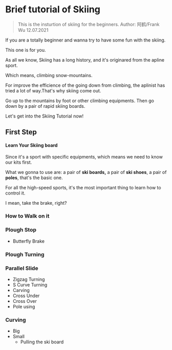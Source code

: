# Brief tutorial of Skiing
> This is the insturtion of skiing for the beginners.
> Author: 阿鹤/Frank Wu 12.07.2021


If you are a totally beginner and wanna try to have some fun with the skiing.

This one is for you.

As all we know, Skiing has a long history, and it's originared from the apline sport.

Which means, climbing snow-mountains.

For improve the efficience of the going down from climbing, the aplinist has tried a lot of way.That's why skiing come out.

Go up to the mountains by foot or other climbing equipments. Then go down by a pair of rapid skiing boards.



Let's get into the Skiing Tutorial now!



## First Step



#### Learn Your Skiing board

Since it's a sport with specific equipments, which means we need to know our kits first.

What we gonna to use are: a pair of **ski boards,** a pair of **ski shoes**, a pair of **poles**, that's the basic one.

For all the high-speed sports,  it's the most important thing to learn how to control it.

I mean, take the brake, right?





### How to Walk on it

### Plough Stop

- Butterfly Brake

### Plough Turning

### Parallel Slide
- Zigzag Turning
- S Curve Turning
- Carving
- Cross Under
- Cross Over
- Pole using

### Curving
- Big
- Small
  - Pulling the ski board